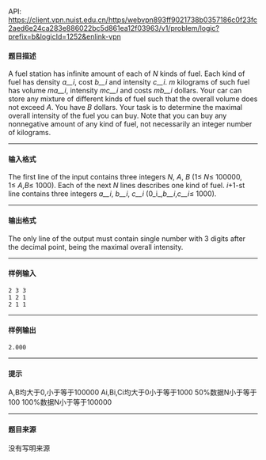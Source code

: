 API: https://client.vpn.nuist.edu.cn/https/webvpn893ff9021738b0357186c0f23fc2aed6e24ca283e886022bc5d861ea12f03963/v1/problem/logic?prefix=b&logicId=1252&enlink-vpn

#### 题目描述

A fuel station has infinite amount of each of _N_ kinds of fuel. Each kind of fuel has density _a__i_, cost _b__i_ and intensity _c__i_. _m_ kilograms of such fuel has volume _ma__i_, intensity _mc__i_ and costs _mb__i_ dollars. Your car can store any mixture of different kinds of fuel such that the overall volume does not exceed _A_. You have _B_ dollars. Your task is to determine the maximal overall intensity of the fuel you can buy. Note that you can buy any nonnegative amount of any kind of fuel, not necessarily an integer number of kilograms.

  

---

#### 输入格式

The first line of the input contains three integers _N_, _A_, _B_ (1≤ _N_≤ 100000, 1≤ _A_,_B_≤ 1000). Each of the next _N_ lines describes one kind of fuel. _i_+1-st line contains three integers _a__i_, _b__i_, _c__i_ (0_i_,_b__i_,_c__i_≤ 1000).  

---

#### 输出格式

The only line of the output must contain single number with 3 digits after the decimal point, being the maximal overall intensity.

---

#### 样例输入
```
2 3 3
1 2 1
2 1 1

```

---

#### 样例输出
```
2.000

```

---

#### 提示

A,B均大于0,小于等于100000 Ai,Bi,Ci均大于0小于等于1000 50%数据N小于等于100 100%数据N小于等于100000

---

#### 题目来源

没有写明来源